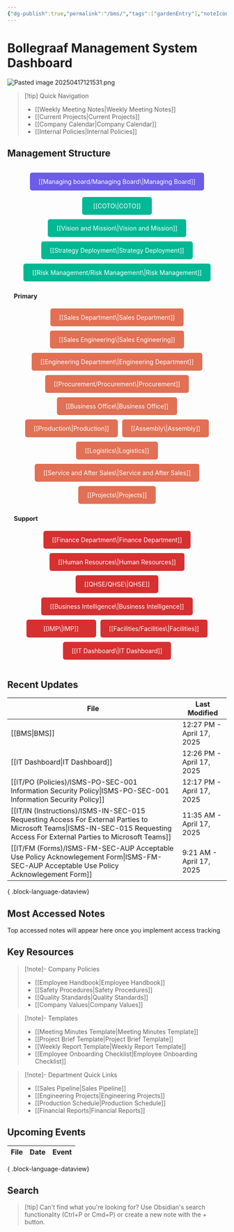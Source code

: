 ```yaml
---
{"dg-publish":true,"permalink":"/bms/","tags":["gardenEntry"],"noteIcon":"lightbulb"}
---
```


# Bollegraaf Management System Dashboard


![Pasted image 20250417121531.png](/img/user/attachments/Pasted%20image%2020250417121531.png)

> [!tip] Quick Navigation
> 
> - [[Weekly Meeting Notes\|Weekly Meeting Notes]]
> - [[Current Projects\|Current Projects]]
> - [[Company Calendar\|Company Calendar]]
> - [[Internal Policies\|Internal Policies]]

## Management Structure

<p><span><div class="bms-container">
  <div class="board-level">
    <div style="background-color: #6c5ce7" class="bms-item">
      [[Managing board/Managing Board\|Managing Board]]
    </div>
  </div>
  
  <div class="top-level">
    <div style="background-color: #00b894" class="bms-item">[[COTO\|COTO]]</div><div style="background-color: #00b894" class="bms-item">[[Vision and Mission\|Vision and Mission]]</div><div style="background-color: #00b894" class="bms-item">[[Strategy Deployment\|Strategy Deployment]]</div><div style="background-color: #00b894" class="bms-item">[[Risk Management/Risk Management\|Risk Management]]</div>
  </div>
  
  <div class="division-label">Primary</div>
  <div class="primary-level">
    <div style="background-color: #e17055" class="bms-item">[[Sales Department\|Sales Department]]</div><div style="background-color: #e17055" class="bms-item">[[Sales Engineering\|Sales Engineering]]</div><div style="background-color: #e17055" class="bms-item">[[Engineering Department\|Engineering Department]]</div><div style="background-color: #e17055" class="bms-item">[[Procurement/Procurement\|Procurement]]</div><div style="background-color: #e17055" class="bms-item">[[Business Office\|Business Office]]</div><div style="background-color: #e17055" class="bms-item">[[Production\|Production]]</div><div style="background-color: #e17055" class="bms-item">[[Assembly\|Assembly]]</div><div style="background-color: #e17055" class="bms-item">[[Logistics\|Logistics]]</div><div style="background-color: #e17055" class="bms-item">[[Service and After Sales\|Service and After Sales]]</div><div style="background-color: #e17055" class="bms-item">[[Projects\|Projects]]</div>
  </div>
  
  <div class="division-label">Support</div>
  <div class="support-level">
    <div style="background-color: #d63031" class="bms-item">[[Finance Department\|Finance Department]]</div><div style="background-color: #d63031" class="bms-item">[[Human Resources\|Human Resources]]</div><div style="background-color: #d63031" class="bms-item">[[QHSE/QHSE\|QHSE]]</div><div style="background-color: #d63031" class="bms-item">[[Business Intelligence\|Business Intelligence]]</div><div style="background-color: #d63031" class="bms-item">[[IMP\|IMP]]</div><div style="background-color: #d63031" class="bms-item">[[Facilities/Facilities\|Facilities]]</div><div style="background-color: #d63031" class="bms-item">[[IT Dashboard\|IT Dashboard]]</div>
  </div>
</div></span></p>

<style> .bms-container { display: flex; flex-direction: column; gap: 15px; padding: 15px; max-width: 100%; } .board-level, .top-level, .primary-level, .support-level { display: flex; flex-wrap: wrap; gap: 10px; justify-content: center; } .division-label { font-weight: bold; margin-top: 10px; border-bottom: 1px solid var(--text-accent); padding-bottom: 5px; } .bms-item { padding: 12px 20px; border-radius: 5px; text-align: center; color: white; min-width: 120px; transition: transform 0.3s ease, box-shadow 0.3s ease; } .bms-item:hover { transform: translateY(-3px); box-shadow: 0 4px 8px rgba(0,0,0,0.2); } .board-level .bms-item { min-width: 200px; } </style>

## Recent Updates

| File                                                                                                                                                                             | Last Modified             |
| -------------------------------------------------------------------------------------------------------------------------------------------------------------------------------- | ------------------------- |
| [[BMS\|BMS]]                                                                                                                                                                  | 12:27 PM - April 17, 2025 |
| [[IT Dashboard\|IT Dashboard]]                                                                                                                                                | 12:26 PM - April 17, 2025 |
| [[IT/PO (Policies)/ISMS-PO-SEC-001 Information Security Policy\|ISMS-PO-SEC-001 Information Security Policy]]                                                                 | 12:17 PM - April 17, 2025 |
| [[IT/IN (Instructions)/ISMS-IN-SEC-015 Requesting Access For External Parties to Microsoft Teams\|ISMS-IN-SEC-015 Requesting Access For External Parties to Microsoft Teams]] | 11:35 AM - April 17, 2025 |
| [[IT/FM (Forms)/ISMS-FM-SEC-AUP  Acceptable Use Policy Acknowlegement Form\|ISMS-FM-SEC-AUP  Acceptable Use Policy Acknowlegement Form]]                                      | 9:21 AM - April 17, 2025  |

{ .block-language-dataview}

## Most Accessed Notes

<p><span>Top accessed notes will appear here once you implement access tracking</span></p>

## Key Resources

> [!note]- Company Policies
> 
> - [[Employee Handbook\|Employee Handbook]]
> - [[Safety Procedures\|Safety Procedures]]
> - [[Quality Standards\|Quality Standards]]
> - [[Company Values\|Company Values]]

> [!note]- Templates
> 
> - [[Meeting Minutes Template\|Meeting Minutes Template]]
> - [[Project Brief Template\|Project Brief Template]]
> - [[Weekly Report Template\|Weekly Report Template]]
> - [[Employee Onboarding Checklist\|Employee Onboarding Checklist]]

> [!note]- Department Quick Links
> 
> - [[Sales Pipeline\|Sales Pipeline]]
> - [[Engineering Projects\|Engineering Projects]]
> - [[Production Schedule\|Production Schedule]]
> - [[Financial Reports\|Financial Reports]]

## Upcoming Events

| File | Date | Event |
| ---- | ---- | ----- |

{ .block-language-dataview}

## Search

> [!tip] Can't find what you're looking for? Use Obsidian's search functionality (Ctrl+P or Cmd+P) or create a new note with the + button.